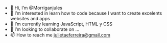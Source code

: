 - 👋 Hi, I’m @Morriganjules
- 👀 I’m interested in learn how to code because I want to create excelents websites and apps
- 🌱 I’m currently learning JavaScript, HTML y CSS
- 💞️ I’m looking to collaborate on ...
- 📫 How to reach me julietaeferreira@gmail.com

<!---
Morriganjules/Morriganjules is a ✨ special ✨ repository because its `README.md` (this file) appears on your GitHub profile.
You can click the Preview link to take a look at your changes.
--->
